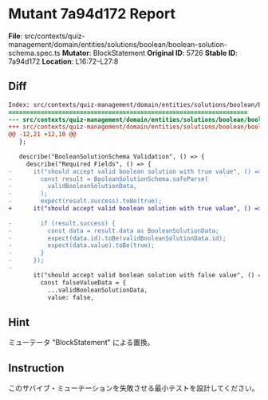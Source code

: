 # Mutant 7a94d172 Report

**File**: src/contexts/quiz-management/domain/entities/solutions/boolean/boolean-solution-schema.spec.ts
**Mutator**: BlockStatement
**Original ID**: 5726
**Stable ID**: 7a94d172
**Location**: L16:72–L27:8

## Diff

```diff
Index: src/contexts/quiz-management/domain/entities/solutions/boolean/boolean-solution-schema.spec.ts
===================================================================
--- src/contexts/quiz-management/domain/entities/solutions/boolean/boolean-solution-schema.spec.ts	original
+++ src/contexts/quiz-management/domain/entities/solutions/boolean/boolean-solution-schema.spec.ts	mutated #5726
@@ -12,21 +12,10 @@
   };
 
   describe("BooleanSolutionSchema Validation", () => {
     describe("Required Fields", () => {
-      it("should accept valid boolean solution with true value", () => {
-        const result = BooleanSolutionSchema.safeParse(
-          validBooleanSolutionData,
-        );
-        expect(result.success).toBe(true);
+      it("should accept valid boolean solution with true value", () => {});
 
-        if (result.success) {
-          const data = result.data as BooleanSolutionData;
-          expect(data.id).toBe(validBooleanSolutionData.id);
-          expect(data.value).toBe(true);
-        }
-      });
-
       it("should accept valid boolean solution with false value", () => {
         const falseValueData = {
           ...validBooleanSolutionData,
           value: false,
```

## Hint

ミューテータ "BlockStatement" による置換。

## Instruction

このサバイブ・ミューテーションを失敗させる最小テストを設計してください。
